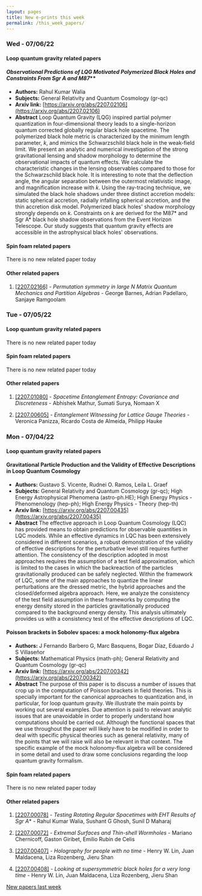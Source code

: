 ```yaml
---
layout: pages
title: New e-prints this week
permalink: /this_week_papers/
---
```




### Wed - 07/06/22

#### Loop quantum gravity related papers

#### **Observational Predictions of LQG Motivated Polymerized Black Holes and  Constraints From Sgr A* and M87***
 - **Authors:** Rahul Kumar Walia
 - **Subjects:** General Relativity and Quantum Cosmology (gr-qc)
 - **Arxiv link:** [https://arxiv.org/abs/2207.02106](https://arxiv.org/abs/2207.02106)
 - **Abstract**
 Loop Quantum Gravity (LQG) inspired partial polymer quantization in four-dimensional theory leads to a single-horizon quantum corrected globally regular black hole spacetime. The polymerized black hole metric is characterized by the minimum length parameter, $k$, and mimics the Schwarzschild black hole in the weak-field limit. We present an analytic and numerical investigation of the strong gravitational lensing and shadow morphology to determine the observational impacts of quantum effects. We calculate the characteristic changes in the lensing observables compared to those for the Schwarzschild black hole. It is interesting to note that the deflection angle, the angular separation between the outermost relativistic image, and magnification increase with $k$. Using the ray-tracing technique, we simulated the black hole shadows under three distinct accretion models: static spherical accretion, radially infalling spherical accretion, and the thin accretion disk model. Polymerized black holes' shadow morphology strongly depends on $k$. Constraints on $k$ are derived for the M87* and Sgr A* black hole shadow observations from the Event Horizon Telescope. Our study suggests that quantum gravity effects are accessible in the astrophysical black holes' observations. 

#### Spin foam related papers

There is no new related paper today 



#### Other related papers

1. [[2207.02166]](https://arxiv.org/abs/2207.02166) - *Permutation symmetry in large N Matrix Quantum Mechanics and Partition  Algebras* - George Barnes, Adrian Padellaro, Sanjaye Ramgoolam



### Tue - 07/05/22

#### Loop quantum gravity related papers

There is no new related paper today 

#### Spin foam related papers

There is no new related paper today 



#### Other related papers

1. [[2207.01080]](https://arxiv.org/abs/2207.01080) - *Spacetime Entanglement Entropy: Covariance and Discreteness* - Abhishek Mathur, Sumati Surya, Nomaan X

1. [[2207.00605]](https://arxiv.org/abs/2207.00605) - *Entanglement Witnessing for Lattice Gauge Theories* - Veronica Panizza, Ricardo Costa de Almeida, Philipp Hauke



### Mon - 07/04/22

#### Loop quantum gravity related papers

#### **Gravitational Particle Production and the Validity of Effective  Descriptions in Loop Quantum Cosmology**
 - **Authors:** Gustavo S. Vicente, Rudnei O. Ramos, Leila L. Graef
 - **Subjects:** General Relativity and Quantum Cosmology (gr-qc); High Energy Astrophysical Phenomena (astro-ph.HE); High Energy Physics - Phenomenology (hep-ph); High Energy Physics - Theory (hep-th)
 - **Arxiv link:** [https://arxiv.org/abs/2207.00435](https://arxiv.org/abs/2207.00435)
 - **Abstract**
 The effective approach in Loop Quantum Cosmology (LQC) has provided means to obtain predictions for observable quantities in LQC models. While an effective dynamics in LQC has been extensively considered in different scenarios, a robust demonstration of the validity of effective descriptions for the perturbative level still requires further attention. The consistency of the description adopted in most approaches requires the assumption of a test field approximation, which is limited to the cases in which the backreaction of the particles gravitationally produced can be safely neglected. Within the framework of LQC, some of the main approaches to quantize the linear perturbations are the dressed metric, the hybrid approaches and the closed/deformed algebra approach. Here, we analyze the consistency of the test field assumption in these frameworks by computing the energy density stored in the particles gravitationally produced compared to the background energy density. This analysis ultimately provides us with a consistency test of the effective descriptions of LQC. 

#### **Poisson brackets in Sobolev spaces: a mock holonomy-flux algebra**
 - **Authors:** J Fernando Barbero G, Marc Basquens, Bogar Díaz, Eduardo J S Villaseñor
 - **Subjects:** Mathematical Physics (math-ph); General Relativity and Quantum Cosmology (gr-qc)
 - **Arxiv link:** [https://arxiv.org/abs/2207.00342](https://arxiv.org/abs/2207.00342)
 - **Abstract**
 The purpose of this paper is to discuss a number of issues that crop up in the computation of Poisson brackets in field theories. This is specially important for the canonical approaches to quantization and, in particular, for loop quantum gravity. We illustrate the main points by working out several examples. Due attention is paid to relevant analytic issues that are unavoidable in order to properly understand how computations should be carried out. Although the functional spaces that we use throughout the paper will likely have to be modified in order to deal with specific physical theories such as general relativity, many of the points that we will raise will also be relevant in that context. The specific example of the mock holonomy-flux algebra will be considered in some detail and used to draw some conclusions regarding the loop quantum gravity formalism. 

#### Spin foam related papers

There is no new related paper today 



#### Other related papers

1. [[2207.00078]](https://arxiv.org/abs/2207.00078) - *Testing Rotating Regular Spacetimes with EHT Results of Sgr A** - Rahul Kumar Walia, Sushant G Ghosh, Sunil D Maharaj

1. [[2207.00072]](https://arxiv.org/abs/2207.00072) - *Extremal Surfaces and Thin-shell Wormholes* - Mariano Chernicoff, Gaston Giribet, Emilio Rubín de Celis

1. [[2207.00407]](https://arxiv.org/abs/2207.00407) - *Holography for people with no time* - Henry W. Lin, Juan Maldacena, Liza Rozenberg, Jieru Shan

1. [[2207.00408]](https://arxiv.org/abs/2207.00408) - *Looking at supersymmetric black holes for a very long time* - Henry W. Lin, Juan Maldacena, Liza Rozenberg, Jieru Shan






[New papers last week]({{site.url}}/archived/weekly/pre-prints/2022/07/04/archived_weekly_papers.html)